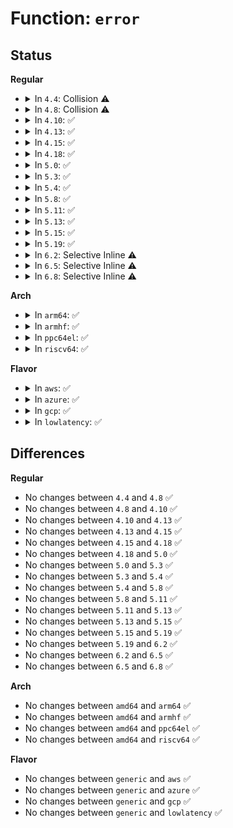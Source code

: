 # Function: <code>error</code>

## Status
<b>Regular</b>
<ul>
<li>
<details>
<summary>In <code>4.4</code>: Collision ⚠️</summary>

```c
void error(char *x);
```

**Collision:** Static-Static Collision

**Inline:** No

**Transformation:** False

**Instances:**

```
In init/do_mounts_rd.c (ffffffff81f5a957)
Location: init/do_mounts_rd.c:338
Inline: False
```
```
In init/initramfs.c (ffffffff81f5bacd)
Location: init/initramfs.c:46
Inline: False
Direct callers:
  - init/initramfs.c:flush_buffer
  - init/initramfs.c:do_copy
  - init/initramfs.c:do_copy
  - init/initramfs.c:do_header
  - init/initramfs.c:do_header
```
**Symbols:**

```
ffffffff81f5a957-ffffffff81f5a976: error (STB_LOCAL)
ffffffff81f5bacd-ffffffff81f5bae4: error (STB_LOCAL)
```
</details>
</li>
<li>
<details>
<summary>In <code>4.8</code>: Collision ⚠️</summary>

```c
void error(char *x);
```

**Collision:** Static-Static Collision

**Inline:** No

**Transformation:** False

**Instances:**

```
In init/do_mounts_rd.c (ffffffff81f82911)
Location: init/do_mounts_rd.c:331
Inline: False
```
```
In init/initramfs.c (ffffffff81f83a6a)
Location: init/initramfs.c:46
Inline: False
Direct callers:
  - init/initramfs.c:flush_buffer
  - init/initramfs.c:do_copy
  - init/initramfs.c:do_copy
  - init/initramfs.c:do_header
  - init/initramfs.c:do_header
```
**Symbols:**

```
ffffffff81f82911-ffffffff81f82930: error (STB_LOCAL)
ffffffff81f83a6a-ffffffff81f83a81: error (STB_LOCAL)
```
</details>
</li>
<li>
<details>
<summary>In <code>4.10</code>: ✅</summary>

```c
void error(char *x);
```

**Collision:** Unique Static

**Inline:** No

**Transformation:** False

**Instances:**

```
In init/initramfs.c (ffffffff81fbf07f)
Location: init/initramfs.c:46
Inline: False
Direct callers:
  - init/initramfs.c:flush_buffer
  - init/initramfs.c:do_copy
  - init/initramfs.c:do_copy
  - init/initramfs.c:do_header
  - init/initramfs.c:do_header
```
**Symbols:**

```
ffffffff81fbf07f-ffffffff81fbf096: error (STB_LOCAL)
```
</details>
</li>
<li>
<details>
<summary>In <code>4.13</code>: ✅</summary>

```c
void error(char *x);
```

**Collision:** Unique Static

**Inline:** No

**Transformation:** False

**Instances:**

```
In init/initramfs.c (ffffffff8209f1b1)
Location: init/initramfs.c:47
Inline: False
Direct callers:
  - init/initramfs.c:flush_buffer
```
**Symbols:**

```
ffffffff8209f1b1-ffffffff8209f1cd: error (STB_LOCAL)
```
</details>
</li>
<li>
<details>
<summary>In <code>4.15</code>: ✅</summary>

```c
void error(char *x);
```

**Collision:** Unique Static

**Inline:** No

**Transformation:** False

**Instances:**

```
In init/initramfs.c (ffffffff826a51ae)
Location: init/initramfs.c:48
Inline: False
Direct callers:
  - init/initramfs.c:flush_buffer
```
**Symbols:**

```
ffffffff826a51ae-ffffffff826a51ca: error (STB_LOCAL)
```
</details>
</li>
<li>
<details>
<summary>In <code>4.18</code>: ✅</summary>

```c
void error(char *x);
```

**Collision:** Unique Static

**Inline:** No

**Transformation:** False

**Instances:**

```
In init/initramfs.c (ffffffff826ce362)
Location: init/initramfs.c:48
Inline: False
Direct callers:
  - init/initramfs.c:unpack_to_rootfs
  - init/initramfs.c:unpack_to_rootfs
  - init/initramfs.c:unpack_to_rootfs
  - init/initramfs.c:flush_buffer
  - init/initramfs.c:do_copy
  - init/initramfs.c:do_copy
  - init/initramfs.c:do_reset
  - init/initramfs.c:do_header
  - init/initramfs.c:do_header
```
**Symbols:**

```
ffffffff826ce362-ffffffff826ce37e: error (STB_LOCAL)
```
</details>
</li>
<li>
<details>
<summary>In <code>5.0</code>: ✅</summary>

```c
void error(char *x);
```

**Collision:** Unique Static

**Inline:** No

**Transformation:** False

**Instances:**

```
In init/initramfs.c (ffffffff828843a5)
Location: init/initramfs.c:38
Inline: False
Direct callers:
  - init/initramfs.c:unpack_to_rootfs
  - init/initramfs.c:unpack_to_rootfs
  - init/initramfs.c:unpack_to_rootfs
  - init/initramfs.c:flush_buffer
  - init/initramfs.c:do_copy
  - init/initramfs.c:do_copy
  - init/initramfs.c:do_reset
  - init/initramfs.c:do_header
  - init/initramfs.c:do_header
```
**Symbols:**

```
ffffffff828843a5-ffffffff828843c1: error (STB_LOCAL)
```
</details>
</li>
<li>
<details>
<summary>In <code>5.3</code>: ✅</summary>

```c
void error(char *x);
```

**Collision:** Unique Static

**Inline:** No

**Transformation:** False

**Instances:**

```
In init/initramfs.c (ffffffff8289b3f6)
Location: init/initramfs.c:38
Inline: False
Direct callers:
  - init/initramfs.c:unpack_to_rootfs
  - init/initramfs.c:unpack_to_rootfs
  - init/initramfs.c:unpack_to_rootfs
  - init/initramfs.c:flush_buffer
  - init/initramfs.c:do_copy
  - init/initramfs.c:do_copy
  - init/initramfs.c:do_reset
  - init/initramfs.c:do_header
  - init/initramfs.c:do_header
```
**Symbols:**

```
ffffffff8289b3f6-ffffffff8289b412: error (STB_LOCAL)
```
</details>
</li>
<li>
<details>
<summary>In <code>5.4</code>: ✅</summary>

```c
void error(char *x);
```

**Collision:** Unique Static

**Inline:** No

**Transformation:** False

**Instances:**

```
In init/initramfs.c (ffffffff8289e3db)
Location: init/initramfs.c:38
Inline: False
Direct callers:
  - init/initramfs.c:unpack_to_rootfs
  - init/initramfs.c:unpack_to_rootfs
  - init/initramfs.c:unpack_to_rootfs
  - init/initramfs.c:flush_buffer
  - init/initramfs.c:do_copy
  - init/initramfs.c:do_copy
  - init/initramfs.c:do_reset
  - init/initramfs.c:do_header
  - init/initramfs.c:do_header
```
**Symbols:**

```
ffffffff8289e3db-ffffffff8289e3f7: error (STB_LOCAL)
```
</details>
</li>
<li>
<details>
<summary>In <code>5.8</code>: ✅</summary>

```c
void error(char *x);
```

**Collision:** Unique Static

**Inline:** No

**Transformation:** False

**Instances:**

```
In init/initramfs.c (ffffffff82cc48ec)
Location: init/initramfs.c:39
Inline: False
Direct callers:
  - init/initramfs.c:unpack_to_rootfs
  - init/initramfs.c:unpack_to_rootfs
  - init/initramfs.c:unpack_to_rootfs
  - init/initramfs.c:flush_buffer
  - init/initramfs.c:do_copy
  - init/initramfs.c:do_copy
  - init/initramfs.c:do_reset
  - init/initramfs.c:do_header
  - init/initramfs.c:do_header
```
**Symbols:**

```
ffffffff82cc48ec-ffffffff82cc4908: error (STB_LOCAL)
```
</details>
</li>
<li>
<details>
<summary>In <code>5.11</code>: ✅</summary>

```c
void error(char *x);
```

**Collision:** Unique Static

**Inline:** No

**Transformation:** False

**Instances:**

```
In init/initramfs.c (ffffffff82fb0221)
Location: init/initramfs.c:42
Inline: False
Direct callers:
  - init/initramfs.c:unpack_to_rootfs
  - init/initramfs.c:unpack_to_rootfs
  - init/initramfs.c:unpack_to_rootfs
  - init/initramfs.c:flush_buffer
  - init/initramfs.c:do_copy
  - init/initramfs.c:do_copy
  - init/initramfs.c:do_reset
  - init/initramfs.c:do_header
  - init/initramfs.c:do_header
```
**Symbols:**

```
ffffffff82fb0221-ffffffff82fb023d: error (STB_LOCAL)
```
</details>
</li>
<li>
<details>
<summary>In <code>5.13</code>: ✅</summary>

```c
void error(char *x);
```

**Collision:** Unique Static

**Inline:** No

**Transformation:** False

**Instances:**

```
In init/initramfs.c (ffffffff831ba284)
Location: init/initramfs.c:44
Inline: False
Direct callers:
  - init/initramfs.c:unpack_to_rootfs
  - init/initramfs.c:unpack_to_rootfs
  - init/initramfs.c:unpack_to_rootfs
  - init/initramfs.c:flush_buffer
  - init/initramfs.c:do_copy
  - init/initramfs.c:do_copy
  - init/initramfs.c:do_reset
  - init/initramfs.c:do_header
  - init/initramfs.c:do_header
```
**Symbols:**

```
ffffffff831ba284-ffffffff831ba2a0: error (STB_LOCAL)
```
</details>
</li>
<li>
<details>
<summary>In <code>5.15</code>: ✅</summary>

```c
void error(char *x);
```

**Collision:** Unique Static

**Inline:** No

**Transformation:** False

**Instances:**

```
In init/initramfs.c (ffffffff8329a742)
Location: init/initramfs.c:45
Inline: False
Direct callers:
  - init/initramfs.c:unpack_to_rootfs
  - init/initramfs.c:unpack_to_rootfs
  - init/initramfs.c:unpack_to_rootfs
  - init/initramfs.c:flush_buffer
  - init/initramfs.c:do_copy
  - init/initramfs.c:do_copy
  - init/initramfs.c:do_reset
  - init/initramfs.c:do_header
  - init/initramfs.c:do_header
```
**Symbols:**

```
ffffffff8329a742-ffffffff8329a75e: error (STB_LOCAL)
```
</details>
</li>
<li>
<details>
<summary>In <code>5.19</code>: ✅</summary>

```c
void error(char *x);
```

**Collision:** Unique Static

**Inline:** No

**Transformation:** False

**Instances:**

```
In init/initramfs.c (ffffffff83448a5c)
Location: init/initramfs.c:56
Inline: False
Direct callers:
  - init/initramfs.c:unpack_to_rootfs
  - init/initramfs.c:unpack_to_rootfs
  - init/initramfs.c:unpack_to_rootfs
  - init/initramfs.c:flush_buffer
  - init/initramfs.c:do_copy
  - init/initramfs.c:do_copy
  - init/initramfs.c:do_copy
  - init/initramfs.c:do_reset
  - init/initramfs.c:do_header
  - init/initramfs.c:do_header
```
**Symbols:**

```
ffffffff83448a5c-ffffffff83448a7e: error (STB_LOCAL)
```
</details>
</li>
<li>
<details>
<summary>In <code>6.2</code>: Selective Inline ⚠️</summary>

```c
void error(char *x);
```

**Collision:** Unique Static

**Inline:** Selective

**Transformation:** False

**Instances:**

```
In init/initramfs.c (ffffffff83e63847)
Location: init/initramfs.c:56
Inline: True
Inline callers:
  - init/initramfs.c:unpack_to_rootfs
  - init/initramfs.c:unpack_to_rootfs
  - init/initramfs.c:unpack_to_rootfs
  - init/initramfs.c:flush_buffer
  - init/initramfs.c:do_copy
  - init/initramfs.c:do_copy
  - init/initramfs.c:do_copy
  - init/initramfs.c:do_reset
  - init/initramfs.c:do_header
  - init/initramfs.c:do_header
```
**Symbols:**

```
ffffffff83e62a00-ffffffff83e62a2a: error (STB_LOCAL)
```
</details>
</li>
<li>
<details>
<summary>In <code>6.5</code>: Selective Inline ⚠️</summary>

```c
void error(char *x);
```

**Collision:** Unique Static

**Inline:** Selective

**Transformation:** False

**Instances:**

```
In init/initramfs.c (ffffffff83683e67)
Location: init/initramfs.c:57
Inline: True
Inline callers:
  - init/initramfs.c:unpack_to_rootfs
  - init/initramfs.c:unpack_to_rootfs
  - init/initramfs.c:unpack_to_rootfs
  - init/initramfs.c:flush_buffer
  - init/initramfs.c:do_copy
  - init/initramfs.c:do_copy
  - init/initramfs.c:do_copy
  - init/initramfs.c:do_reset
  - init/initramfs.c:do_header
  - init/initramfs.c:do_header
```
**Symbols:**

```
ffffffff83682fb0-ffffffff83682fda: error (STB_LOCAL)
```
</details>
</li>
<li>
<details>
<summary>In <code>6.8</code>: Selective Inline ⚠️</summary>

```c
void error(char *x);
```

**Collision:** Unique Static

**Inline:** Selective

**Transformation:** False

**Instances:**

```
In init/initramfs.c (ffffffff838b2fd5)
Location: init/initramfs.c:57
Inline: True
Inline callers:
  - init/initramfs.c:unpack_to_rootfs
  - init/initramfs.c:unpack_to_rootfs
  - init/initramfs.c:unpack_to_rootfs
  - init/initramfs.c:flush_buffer
  - init/initramfs.c:do_copy
  - init/initramfs.c:do_copy
  - init/initramfs.c:do_copy
  - init/initramfs.c:do_reset
  - init/initramfs.c:do_header
  - init/initramfs.c:do_header
```
**Symbols:**

```
ffffffff838b2090-ffffffff838b20ba: error (STB_LOCAL)
```
</details>
</li>
</ul>
<b>Arch</b>
<ul>
<li>
<details>
<summary>In <code>arm64</code>: ✅</summary>

```c
void error(char *x);
```

**Collision:** Unique Static

**Inline:** No

**Transformation:** False

**Instances:**

```
In init/initramfs.c (ffff800011432568)
Location: init/initramfs.c:38
Inline: False
Direct callers:
  - init/initramfs.c:unpack_to_rootfs
  - init/initramfs.c:unpack_to_rootfs
  - init/initramfs.c:unpack_to_rootfs
  - init/initramfs.c:flush_buffer
  - init/initramfs.c:do_copy
  - init/initramfs.c:do_copy
  - init/initramfs.c:do_reset
  - init/initramfs.c:do_header
  - init/initramfs.c:do_header
```
**Symbols:**

```
ffff800011432568-ffff80001143259c: error (STB_LOCAL)
```
</details>
</li>
<li>
<details>
<summary>In <code>armhf</code>: ✅</summary>

```c
void error(char *x);
```

**Collision:** Unique Static

**Inline:** No

**Transformation:** False

**Instances:**

```
In init/initramfs.c (c15025dc)
Location: init/initramfs.c:38
Inline: False
Direct callers:
  - init/initramfs.c:unpack_to_rootfs
  - init/initramfs.c:unpack_to_rootfs
  - init/initramfs.c:unpack_to_rootfs
  - init/initramfs.c:flush_buffer
  - init/initramfs.c:do_copy
  - init/initramfs.c:do_copy
  - init/initramfs.c:do_reset
  - init/initramfs.c:do_header
  - init/initramfs.c:do_header
```
**Symbols:**

```
c15025dc-c1502608: error (STB_LOCAL)
```
</details>
</li>
<li>
<details>
<summary>In <code>ppc64el</code>: ✅</summary>

```c
void error(char *x);
```

**Collision:** Unique Static

**Inline:** No

**Transformation:** False

**Instances:**

```
In init/initramfs.c (c000000001345da0)
Location: init/initramfs.c:38
Inline: False
Direct callers:
  - init/initramfs.c:unpack_to_rootfs
  - init/initramfs.c:unpack_to_rootfs
  - init/initramfs.c:unpack_to_rootfs
  - init/initramfs.c:flush_buffer
  - init/initramfs.c:do_copy
  - init/initramfs.c:do_copy
  - init/initramfs.c:do_reset
  - init/initramfs.c:do_header
  - init/initramfs.c:do_header
```
**Symbols:**

```
c000000001345da0-c000000001345dcc: error (STB_LOCAL)
```
</details>
</li>
<li>
<details>
<summary>In <code>riscv64</code>: ✅</summary>

```c
void error(char *x);
```

**Collision:** Unique Static

**Inline:** No

**Transformation:** False

**Instances:**

```
In init/initramfs.c (ffffffe00000216c)
Location: init/initramfs.c:38
Inline: False
Direct callers:
  - init/initramfs.c:unpack_to_rootfs
  - init/initramfs.c:unpack_to_rootfs
  - init/initramfs.c:unpack_to_rootfs
  - init/initramfs.c:flush_buffer
  - init/initramfs.c:do_copy
  - init/initramfs.c:do_copy
  - init/initramfs.c:do_reset
  - init/initramfs.c:do_header
  - init/initramfs.c:do_header
```
**Symbols:**

```
ffffffe00000216c-ffffffe00000219a: error (STB_LOCAL)
```
</details>
</li>
</ul>
<b>Flavor</b>
<ul>
<li>
<details>
<summary>In <code>aws</code>: ✅</summary>

```c
void error(char *x);
```

**Collision:** Unique Static

**Inline:** No

**Transformation:** False

**Instances:**

```
In init/initramfs.c (ffffffff8288c3db)
Location: init/initramfs.c:38
Inline: False
Direct callers:
  - init/initramfs.c:unpack_to_rootfs
  - init/initramfs.c:unpack_to_rootfs
  - init/initramfs.c:unpack_to_rootfs
  - init/initramfs.c:flush_buffer
  - init/initramfs.c:do_copy
  - init/initramfs.c:do_copy
  - init/initramfs.c:do_reset
  - init/initramfs.c:do_header
  - init/initramfs.c:do_header
```
**Symbols:**

```
ffffffff8288c3db-ffffffff8288c3f7: error (STB_LOCAL)
```
</details>
</li>
<li>
<details>
<summary>In <code>azure</code>: ✅</summary>

```c
void error(char *x);
```

**Collision:** Unique Static

**Inline:** No

**Transformation:** False

**Instances:**

```
In init/initramfs.c (ffffffff8288a358)
Location: init/initramfs.c:38
Inline: False
Direct callers:
  - init/initramfs.c:unpack_to_rootfs
  - init/initramfs.c:unpack_to_rootfs
  - init/initramfs.c:unpack_to_rootfs
  - init/initramfs.c:flush_buffer
  - init/initramfs.c:do_copy
  - init/initramfs.c:do_copy
  - init/initramfs.c:do_reset
  - init/initramfs.c:do_header
  - init/initramfs.c:do_header
```
**Symbols:**

```
ffffffff8288a358-ffffffff8288a374: error (STB_LOCAL)
```
</details>
</li>
<li>
<details>
<summary>In <code>gcp</code>: ✅</summary>

```c
void error(char *x);
```

**Collision:** Unique Static

**Inline:** No

**Transformation:** False

**Instances:**

```
In init/initramfs.c (ffffffff8289f3db)
Location: init/initramfs.c:38
Inline: False
Direct callers:
  - init/initramfs.c:unpack_to_rootfs
  - init/initramfs.c:unpack_to_rootfs
  - init/initramfs.c:unpack_to_rootfs
  - init/initramfs.c:flush_buffer
  - init/initramfs.c:do_copy
  - init/initramfs.c:do_copy
  - init/initramfs.c:do_reset
  - init/initramfs.c:do_header
  - init/initramfs.c:do_header
```
**Symbols:**

```
ffffffff8289f3db-ffffffff8289f3f7: error (STB_LOCAL)
```
</details>
</li>
<li>
<details>
<summary>In <code>lowlatency</code>: ✅</summary>

```c
void error(char *x);
```

**Collision:** Unique Static

**Inline:** No

**Transformation:** False

**Instances:**

```
In init/initramfs.c (ffffffff8289f3e0)
Location: init/initramfs.c:38
Inline: False
Direct callers:
  - init/initramfs.c:unpack_to_rootfs
  - init/initramfs.c:unpack_to_rootfs
  - init/initramfs.c:unpack_to_rootfs
  - init/initramfs.c:flush_buffer
  - init/initramfs.c:do_copy
  - init/initramfs.c:do_copy
  - init/initramfs.c:do_reset
  - init/initramfs.c:do_header
  - init/initramfs.c:do_header
```
**Symbols:**

```
ffffffff8289f3e0-ffffffff8289f3fc: error (STB_LOCAL)
```
</details>
</li>
</ul>

## Differences
<b>Regular</b>
<ul>
<li>
No changes between <code>4.4</code> and <code>4.8</code> ✅
</li>
<li>
No changes between <code>4.8</code> and <code>4.10</code> ✅
</li>
<li>
No changes between <code>4.10</code> and <code>4.13</code> ✅
</li>
<li>
No changes between <code>4.13</code> and <code>4.15</code> ✅
</li>
<li>
No changes between <code>4.15</code> and <code>4.18</code> ✅
</li>
<li>
No changes between <code>4.18</code> and <code>5.0</code> ✅
</li>
<li>
No changes between <code>5.0</code> and <code>5.3</code> ✅
</li>
<li>
No changes between <code>5.3</code> and <code>5.4</code> ✅
</li>
<li>
No changes between <code>5.4</code> and <code>5.8</code> ✅
</li>
<li>
No changes between <code>5.8</code> and <code>5.11</code> ✅
</li>
<li>
No changes between <code>5.11</code> and <code>5.13</code> ✅
</li>
<li>
No changes between <code>5.13</code> and <code>5.15</code> ✅
</li>
<li>
No changes between <code>5.15</code> and <code>5.19</code> ✅
</li>
<li>
No changes between <code>5.19</code> and <code>6.2</code> ✅
</li>
<li>
No changes between <code>6.2</code> and <code>6.5</code> ✅
</li>
<li>
No changes between <code>6.5</code> and <code>6.8</code> ✅
</li>
</ul>
<b>Arch</b>
<ul>
<li>
No changes between <code>amd64</code> and <code>arm64</code> ✅
</li>
<li>
No changes between <code>amd64</code> and <code>armhf</code> ✅
</li>
<li>
No changes between <code>amd64</code> and <code>ppc64el</code> ✅
</li>
<li>
No changes between <code>amd64</code> and <code>riscv64</code> ✅
</li>
</ul>
<b>Flavor</b>
<ul>
<li>
No changes between <code>generic</code> and <code>aws</code> ✅
</li>
<li>
No changes between <code>generic</code> and <code>azure</code> ✅
</li>
<li>
No changes between <code>generic</code> and <code>gcp</code> ✅
</li>
<li>
No changes between <code>generic</code> and <code>lowlatency</code> ✅
</li>
</ul>
